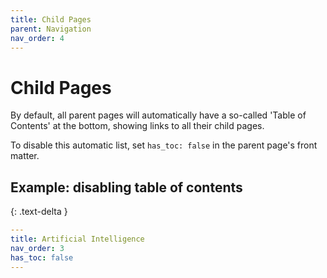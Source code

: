 ```yaml
---
title: Child Pages
parent: Navigation
nav_order: 4
---
```


# Child Pages

By default, all parent pages will automatically have a so-called 'Table of Contents' at the bottom, showing links to all their child pages.

To disable this automatic list, set `has_toc: false` in the parent page's front matter.

## Example: disabling table of contents
{: .text-delta }

```yaml
---
title: Artificial Intelligence
nav_order: 3
has_toc: false
---
```

